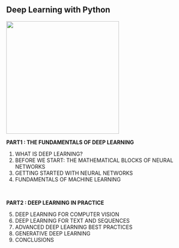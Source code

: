 ## Deep Learning with Python

<image src='image/book_image.png' width='300'>

**PART1 : THE FUNDAMENTALS OF DEEP LEARNING**
  1. WHAT IS DEEP LEARNING?
  2. BEFORE WE START: THE MATHEMATICAL BLOCKS OF NEURAL NETWORKS
  3. GETTING STARTED WITH NEURAL NETWORKS
  4. FUNDAMENTALS OF MACHINE LEARNING

<BR/>
  
**PART2 : DEEP LEARNING IN PRACTICE**

  5. DEEP LEARNING FOR COMPUTER VISION
  6. DEEP LEARNING FOR TEXT AND SEQUENCES
  7. ADVANCED DEEP LEARNING BEST PRACTICES
  8. GENERATIVE DEEP LEARNING
  9. CONCLUSIONS
